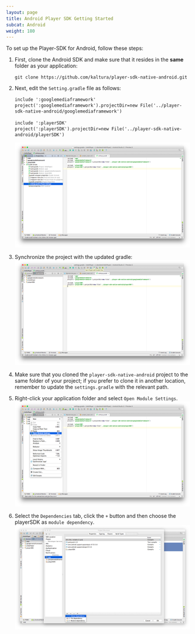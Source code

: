 ```yaml
---
layout: page
title: Android Player SDK Getting Started 
subcat: Android
weight: 180
---
```


To set up the Player-SDK for Android, follow these steps:

1. First, clone the Android SDK and make sure that it resides in the **same** folder as your application:
	```
	git clone https://github.com/kaltura/player-sdk-native-android.git
	```
2. Next, edit the ```Setting.gradle``` file as follows:

    ```
    include ':googlemediaframework'
    project(':googlemediaframework').projectDir=new File('../player-sdk-native-android/googlemediaframework')

    include ':playerSDK'
    project(':playerSDK').projectDir=new File('../player-sdk-native-android/playerSDK')
    ```
    ![settings.gradle](./images/settings.gradle.png)

3. Synchronize the project with the updated gradle:
    ![SyncProjectWithGradleProject](./images/SyncProjectWithGradleProject.png)

4. Make sure that you cloned the ```player-sdk-native-android``` project to the same folder of your project; if you prefer to clone it in another location, remember to update the ```settings.gradle``` with the relevant path.

5. Right-click your application folder and select ```Open Module Settings```.
    ![OpenModuleSetting](./images/OpenModuleSetting.png)

6. Select the ```Dependencies``` tab, click the ```+``` button and then choose the playerSDK as ```module dependency```.
    ![Dependencies](./images/Dependencies.png)

